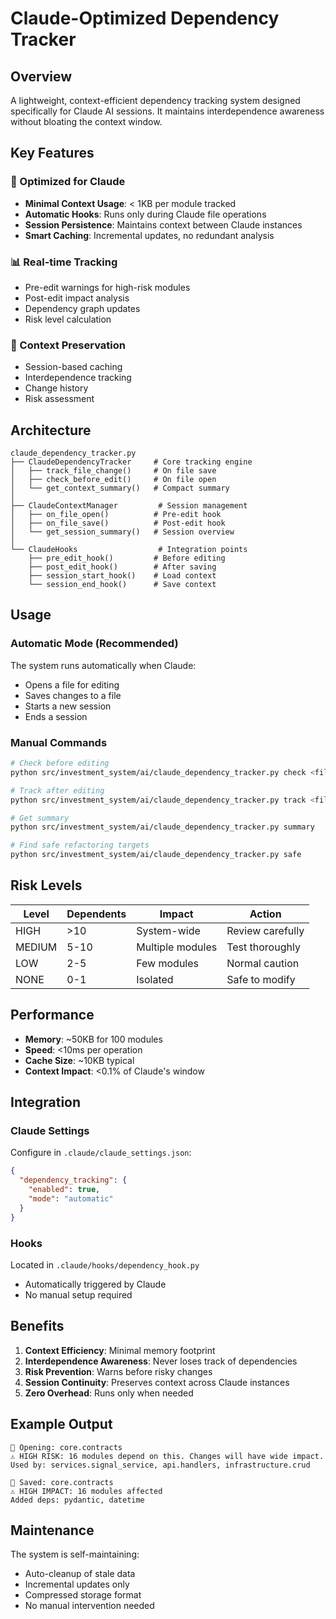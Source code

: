# Claude-Optimized Dependency Tracker

## Overview
A lightweight, context-efficient dependency tracking system designed specifically for Claude AI sessions. It maintains interdependence awareness without bloating the context window.

## Key Features

### 🚀 Optimized for Claude
- **Minimal Context Usage**: < 1KB per module tracked
- **Automatic Hooks**: Runs only during Claude file operations
- **Session Persistence**: Maintains context between Claude instances
- **Smart Caching**: Incremental updates, no redundant analysis

### 📊 Real-time Tracking
- Pre-edit warnings for high-risk modules
- Post-edit impact analysis
- Dependency graph updates
- Risk level calculation

### 💾 Context Preservation
- Session-based caching
- Interdependence tracking
- Change history
- Risk assessment

## Architecture

```
claude_dependency_tracker.py
├── ClaudeDependencyTracker     # Core tracking engine
│   ├── track_file_change()     # On file save
│   ├── check_before_edit()     # On file open
│   └── get_context_summary()   # Compact summary
│
├── ClaudeContextManager         # Session management
│   ├── on_file_open()          # Pre-edit hook
│   ├── on_file_save()          # Post-edit hook
│   └── get_session_summary()   # Session overview
│
└── ClaudeHooks                  # Integration points
    ├── pre_edit_hook()         # Before editing
    ├── post_edit_hook()        # After saving
    ├── session_start_hook()    # Load context
    └── session_end_hook()      # Save context
```

## Usage

### Automatic Mode (Recommended)
The system runs automatically when Claude:
- Opens a file for editing
- Saves changes to a file
- Starts a new session
- Ends a session

### Manual Commands
```bash
# Check before editing
python src/investment_system/ai/claude_dependency_tracker.py check <file>

# Track after editing
python src/investment_system/ai/claude_dependency_tracker.py track <file>

# Get summary
python src/investment_system/ai/claude_dependency_tracker.py summary

# Find safe refactoring targets
python src/investment_system/ai/claude_dependency_tracker.py safe
```

## Risk Levels

| Level | Dependents | Impact | Action |
|-------|------------|--------|--------|
| HIGH | >10 | System-wide | Review carefully |
| MEDIUM | 5-10 | Multiple modules | Test thoroughly |
| LOW | 2-5 | Few modules | Normal caution |
| NONE | 0-1 | Isolated | Safe to modify |

## Performance

- **Memory**: ~50KB for 100 modules
- **Speed**: <10ms per operation
- **Cache Size**: ~10KB typical
- **Context Impact**: <0.1% of Claude's window

## Integration

### Claude Settings
Configure in `.claude/claude_settings.json`:
```json
{
  "dependency_tracking": {
    "enabled": true,
    "mode": "automatic"
  }
}
```

### Hooks
Located in `.claude/hooks/dependency_hook.py`
- Automatically triggered by Claude
- No manual setup required

## Benefits

1. **Context Efficiency**: Minimal memory footprint
2. **Interdependence Awareness**: Never loses track of dependencies
3. **Risk Prevention**: Warns before risky changes
4. **Session Continuity**: Preserves context across Claude instances
5. **Zero Overhead**: Runs only when needed

## Example Output

```
📁 Opening: core.contracts
⚠️ HIGH RISK: 16 modules depend on this. Changes will have wide impact.
Used by: services.signal_service, api.handlers, infrastructure.crud

💾 Saved: core.contracts
⚠️ HIGH IMPACT: 16 modules affected
Added deps: pydantic, datetime
```

## Maintenance

The system is self-maintaining:
- Auto-cleanup of stale data
- Incremental updates only
- Compressed storage format
- No manual intervention needed
